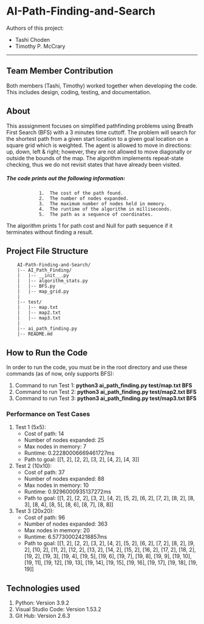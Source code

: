 # AI-Path-Finding-and-Search
Authors of this project:
- Tashi Choden
- Timothy P. McCrary
***

## Team Member Contribution 
Both members (Tashi, Timothy) worked together when developing the code. This includes design, coding, testing, and documentation. 

## About
This asssignment focuses on simplified pathfinding problems using Breath First Search (BFS) with a 3 minutes time cuttoff. The problem will search for the shortest path from a given start location to a given goal location on a square grid which is weighted. The agent is allowed to move in directions: up, down, left & right; however, they are not allowed to move diagonally or outside the bounds of the map. The algorithm implements repeat-state checking, thus we do not revisit states that have already been visited.  
##### The code prints out the following information:

                1.	The cost of the path found.
                2.	The number of nodes expanded. 
                3.	The maximum number of nodes held in memory.
                4.	The runtime of the algorithm in milliseconds.
                5.	The path as a sequence of coordinates. 

The algorithm prints 1 for path cost and Null for path sequence if it terminates without finding a result.

## Project File Structure
        AI-Path-Finding-and-Search/
        |-- AI_Path_Finding/
        |   |-- __init__.py
        |   |-- algorithm_stats.py
        |   |-- BFS.py
        |   |-- map_grid.py
        |
        |-- test/
        |   |-- map.txt
        |   |-- map2.txt
        |   |-- map3.txt
        |    
        |-- ai_path_finding.py
        |-- README.md

## How to Run the Code
In order to run the code, you must be in the root directory and use these commands (as of now, only supports BFS):

1. Command to run Test 1: **python3 ai_path_finding.py test/map.txt BFS**
2. Command to run Test 2: **python3 ai_path_finding.py test/map2.txt BFS**
3. Command to run Test 3: **python3 ai_path_finding.py test/map3.txt BFS**

### Performance on Test Cases
1. Test 1 (5x5):
    - Cost of path: 14
    - Number of nodes expanded: 25
    - Max nodes in memory: 7
    - Runtime: 0.22280006669461727ms
    - Path to goal: [[1, 2], [2, 2], [3, 2], [4, 2], [4, 3]]
2. Test 2 (10x10):
    - Cost of path: 37
    - Number of nodes expanded: 88
    - Max nodes in memory: 10
    - Runtime: 0.9296000935137272ms
    - Path to goal:  [[1, 2], [2, 2], [3, 2], [4, 2], [5, 2], [6, 2], [7, 2], [8, 2], [8, 3], [8, 4], [8, 5], [8, 6], [8, 7], [8, 8]]
2. Test 3 (20x20):
    - Cost of path: 96
    - Number of nodes expanded: 363
    - Max nodes in memory: 20
    - Runtime: 6.577300024218857ms
    - Path to goal: [[1, 2], [2, 2], [3, 2], [4, 2], [5, 2], [6, 2], [7, 2], [8, 2], [9, 2], [10, 2], [11, 2], [12, 2], [13, 2], [14, 2], [15, 2], [16, 2], [17, 2], [18, 2], [19, 2], [19, 3], [19, 4], [19, 5], [19, 6], [19, 7], [19, 8], [19, 9], [19, 10], [19, 11], [19, 12], [19, 13], [19, 14], [19, 15], [19, 16], [19, 17], [19, 18], [19, 19]]

## Technologies used 

1. Python: Version 3.9.2
2. Visual Studio Code: Version 1.53.2
3. Git Hub: Version 2.6.3




